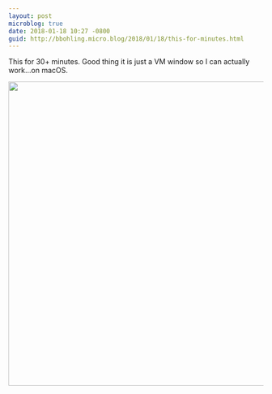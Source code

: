 ```yaml
---
layout: post
microblog: true
date: 2018-01-18 10:27 -0800
guid: http://bbohling.micro.blog/2018/01/18/this-for-minutes.html
---
```

This for 30+ minutes. Good thing it is just a VM window so I can actually work...on macOS.

<img src="http://micro.brandonbohling.com/uploads/2018/3c6b686c30.jpg" width="600" height="599" />

